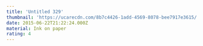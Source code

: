 ```yaml
---
title: 'Untitled 329'
thumbnail: 'https://ucarecdn.com/8b7c4426-1add-4569-8078-bee7917e3615/'
date: 2015-06-22T21:22:24.000Z
material: Ink on paper
rating: 4
---
```

